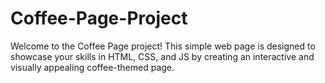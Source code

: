 # Coffee-Page-Project
Welcome to the Coffee Page project! This simple web page is designed to showcase your skills in HTML, CSS, and JS by creating an interactive and visually appealing coffee-themed page.

